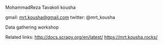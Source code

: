 MohammadReza Tavakoli kousha

gmail:
	mrt.kousha@gmail.com
twitter:
	@mrt_kousha


Data gathering workshop


Related links:
	http://docs.scrapy.org/en/latest/
	https://mrt.kousha.rocks/
